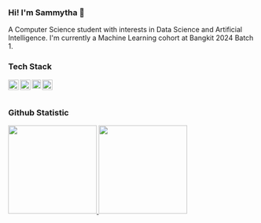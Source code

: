 ### Hi! I'm Sammytha 👋

A Computer Science student with interests in Data Science and Artificial Intelligence. 
I'm currently a Machine Learning cohort at Bangkit 2024 Batch 1.

### Tech Stack
  <a href="https://reactjs.org/"><img align="left" alt="Python" title="Python" width="21px" src="https://seeklogo.com/images/P/python-logo-A32636CAA3-seeklogo.com.png" /></a>
  <a href="https://reactjs.org/"><img align="left" alt="SQL" title="SQL" width="21px" src="https://cdn-icons-png.freepik.com/512/4248/4248416.png" /></a>
  <a href="https://hapi.dev/"><img align="left" alt="Pandas" title="Pandas" width="18px" src="https://encrypted-tbn0.gstatic.com/images?q=tbn:ANd9GcQZgqYtXa4Idc8dNNavw7KDKZ_IqcE-r97hMreFadsG8g&s" /></a>
  <a href="https://nextjs.org/"><img align="left" alt="TensorFlow" title="TensorFlow" width="21px" src="https://seeklogo.com/images/T/tensorflow-logo-02FCED4F98-seeklogo.com.png" /></a>
  <br>
  <br>

### Github Statistic
<p align="left">
<a href="https://github.com/semidust">
  <img height="180em" src="https://github-readme-stats-eight-theta.vercel.app/api?username=semidust&show_icons=true&theme=algolia&include_all_commits=true&count_private=true"/>
  <img height="180em" src="https://github-readme-stats-eight-theta.vercel.app/api/top-langs/?username=semidust&layout=compact&langs_count=8&theme=algolia"/>
</a>
</p>
